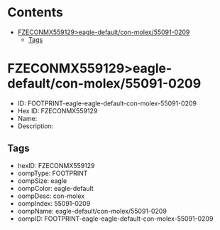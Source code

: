 



Contents
========

* [FZECONMX559129>eagle-default/con-molex/55091-0209](#fzeconmx559129eagle-defaultcon-molex55091-0209)
	* [Tags](#tags)

# FZECONMX559129>eagle-default/con-molex/55091-0209

- ID: FOOTPRINT-eagle-eagle-default-con-molex-55091-0209
- Hex ID: FZECONMX559129
- Name: 
- Description: 

## Tags

- hexID: FZECONMX559129
- oompType: FOOTPRINT
- oompSize: eagle
- oompColor: eagle-default
- oompDesc: con-molex
- oompIndex: 55091-0209
- oompName: eagle-default/con-molex/55091-0209
- oompID: FOOTPRINT-eagle-eagle-default-con-molex-55091-0209
